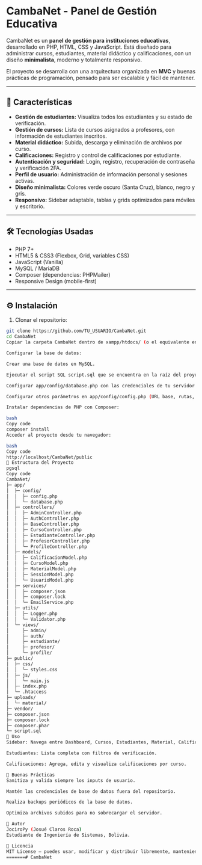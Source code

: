 # CambaNet - Panel de Gestión Educativa

CambaNet es un **panel de gestión para instituciones educativas**, desarrollado en PHP, HTML, CSS y JavaScript. Está diseñado para administrar cursos, estudiantes, material didáctico y calificaciones, con un diseño **minimalista**, moderno y totalmente responsivo.

El proyecto se desarrolla con una arquitectura organizada en **MVC** y buenas prácticas de programación, pensado para ser escalable y fácil de mantener.

---

## 📌 Características

- **Gestión de estudiantes:** Visualiza todos los estudiantes y su estado de verificación.
- **Gestión de cursos:** Lista de cursos asignados a profesores, con información de estudiantes inscritos.
- **Material didáctico:** Subida, descarga y eliminación de archivos por curso.
- **Calificaciones:** Registro y control de calificaciones por estudiante.
- **Autenticación y seguridad:** Login, registro, recuperación de contraseña y verificación 2FA.
- **Perfil de usuario:** Administración de información personal y sesiones activas.
- **Diseño minimalista:** Colores verde oscuro (Santa Cruz), blanco, negro y gris.
- **Responsivo:** Sidebar adaptable, tablas y grids optimizados para móviles y escritorio.

---

## 🛠 Tecnologías Usadas

- PHP 7+  
- HTML5 & CSS3 (Flexbox, Grid, variables CSS)  
- JavaScript (Vanilla)  
- MySQL / MariaDB  
- Composer (dependencias: PHPMailer)  
- Responsive Design (mobile-first)  

---

## ⚙️ Instalación

1. Clonar el repositorio:

```bash
git clone https://github.com/TU_USUARIO/CambaNet.git
cd CambaNet
Copiar la carpeta CambaNet dentro de xampp/htdocs/ (o el equivalente en tu servidor local).

Configurar la base de datos:

Crear una base de datos en MySQL.

Ejecutar el script SQL script.sql que se encuentra en la raíz del proyecto.

Configurar app/config/database.php con las credenciales de tu servidor MySQL.

Configurar otros parámetros en app/config/config.php (URL base, rutas, etc.).

Instalar dependencias de PHP con Composer:

bash
Copy code
composer install
Acceder al proyecto desde tu navegador:

bash
Copy code
http://localhost/CambaNet/public
📂 Estructura del Proyecto
pgsql
Copy code
CambaNet/
├─ app/
│  ├─ config/
│  │  ├─ config.php
│  │  └─ database.php
│  ├─ controllers/
│  │  ├─ AdminController.php
│  │  ├─ AuthController.php
│  │  ├─ BaseController.php
│  │  ├─ CursoController.php
│  │  ├─ EstudianteController.php
│  │  ├─ ProfesorController.php
│  │  └─ ProfileController.php
│  ├─ models/
│  │  ├─ CalificacionModel.php
│  │  ├─ CursoModel.php
│  │  ├─ MaterialModel.php
│  │  ├─ SessionModel.php
│  │  └─ UsuarioModel.php
│  ├─ services/
│  │  ├─ composer.json
│  │  ├─ composer.lock
│  │  └─ EmailService.php
│  ├─ utils/
│  │  ├─ Logger.php
│  │  └─ Validator.php
│  └─ views/
│     ├─ admin/
│     ├─ auth/
│     ├─ estudiante/
│     ├─ profesor/
│     └─ profile/
├─ public/
│  ├─ css/
│  │  └─ styles.css
│  ├─ js/
│  │  └─ main.js
│  ├─ index.php
│  └─ .htaccess
├─ uploads/
│  └─ material/
├─ vendor/
├─ composer.json
├─ composer.lock
├─ composer.phar
└─ script.sql
🚀 Uso
Sidebar: Navega entre Dashboard, Cursos, Estudiantes, Material, Calificaciones y Perfil.

Estudiantes: Lista completa con filtros de verificación.

Calificaciones: Agrega, edita y visualiza calificaciones por curso.

📌 Buenas Prácticas
Sanitiza y valida siempre los inputs de usuario.

Mantén las credenciales de base de datos fuera del repositorio.

Realiza backups periódicos de la base de datos.

Optimiza archivos subidos para no sobrecargar el servidor.

📝 Autor
JociroPy (Josué Claros Roca)
Estudiante de Ingeniería de Sistemas, Bolivia.

📄 Licencia
MIT License – puedes usar, modificar y distribuir libremente, manteniendo la atribución al autor.
=======# CambaNet
